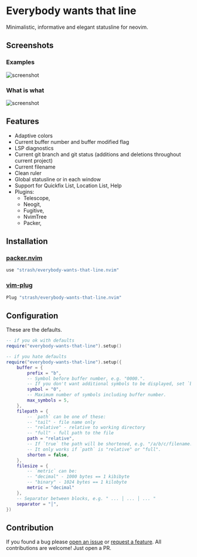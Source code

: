 # Everybody wants that line
Minimalistic, informative and elegant statusline for neovim.

## Screenshots
### Examples
![screenshot](https://i.ibb.co/3ym5jsb/Group-14.png)

### What is what
![screenshot](https://i.ibb.co/GtLSRQg/Group-14-2.png)

## Features
- Adaptive colors
- Current buffer number and buffer modified flag
- LSP diagnostics
- Current git branch and git status (additions and deletions throughout current project)
- Current filename
- Clean ruler
- Global statusline or in each window
- Support for Quickfix List, Location List, Help
- Plugins:
	- Telescope,
	- Neogit,
	- Fugitive,
	- NvimTree
	- Packer,

## Installation
### [packer.nvim](https://github.com/wbthomason/packer.nvim)
```lua
use "strash/everybody-wants-that-line.nvim"
```
### [vim-plug](https://github.com/junegunn/vim-plug)
```lua
Plug "strash/everybody-wants-that-line.nvim"
```

## Configuration
These are the defaults.
```lua
-- if you ok with defaults
require("everybody-wants-that-line").setup()

-- if you hate defaults
require("everybody-wants-that-line").setup({
	buffer = {
		prefix = "b",
		-- Symbol before buffer number, e.g. "0000.".
		-- If you don't want additional symbols to be displayed, set `buffer.max_symbols = 0`.
		symbol = "0",
		-- Maximum number of symbols including buffer number.
		max_symbols = 5,
	},
	filepath = {
		-- `path` can be one of these:
		-- "tail" - file name only
		-- "relative" - relative to working directory
		-- "full" - full path to the file
		path = "relative",
		-- If `true` the path will be shortened, e.g. "/a/b/c/filename.lua".
		-- It only works if `path` is "relative" or "full".
		shorten = false,
	},
	filesize = {
		-- `metric` can be:
		-- "decimal" - 1000 bytes == 1 kibibyte
		-- "binary" - 1024 bytes == 1 kilobyte
		metric = "decimal"
	},
	-- Separator between blocks, e.g. " ... │ ... │ ... "
	separator = "│",
})
```

## Contribution
If you found a bug please [open an issue](https://github.com/strash/everybody-wants-that-line.nvim/issues/new?assignees=&labels=bug&template=bug_report.md&title=) or [request a feature](https://github.com/strash/everybody-wants-that-line.nvim/issues/new?assignees=&labels=enhancement&template=feature_request.md&title=). All contributions are welcome! Just open a PR.

